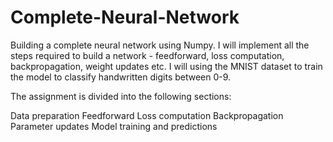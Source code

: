 # Complete-Neural-Network
Building a complete neural network using Numpy. I will implement all the steps required to build a network - feedforward, loss computation, backpropagation, weight updates etc. 
I will using the MNIST dataset to train the model to classify handwritten digits between 0-9.

The assignment is divided into the following sections:

Data preparation
Feedforward
Loss computation
Backpropagation
Parameter updates
Model training and predictions


